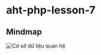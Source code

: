 ﻿# aht-php-lesson-7
## Mindmap
![Cơ sở dữ liệu quan hệ](https://github.com/user-attachments/assets/0e977753-c0af-4399-b47d-d79f6f83041e)

